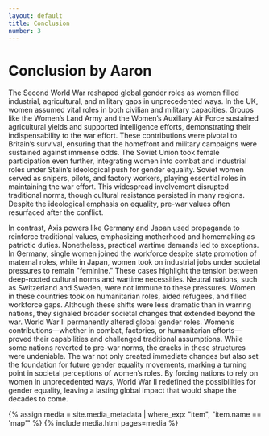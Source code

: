 ```yaml
---
layout: default
title: Conclusion
number: 3
---
```


# Conclusion by Aaron

The Second World War reshaped global gender roles as women filled industrial, agricultural, and military gaps in unprecedented ways. In the UK, women assumed vital roles in both civilian and military capacities. Groups like the Women’s Land Army and the Women’s Auxiliary Air Force sustained agricultural yields and supported intelligence efforts, demonstrating their indispensability to the war effort. These contributions were pivotal to Britain’s survival, ensuring that the homefront and military campaigns were sustained against immense odds. The Soviet Union took female participation even further, integrating women into combat and industrial roles under Stalin’s ideological push for gender equality. Soviet women served as snipers, pilots, and factory workers, playing essential roles in maintaining the war effort. This widespread involvement disrupted traditional norms, though cultural resistance persisted in many regions. Despite the ideological emphasis on equality, pre-war values often resurfaced after the conflict.

In contrast, Axis powers like Germany and Japan used propaganda to reinforce traditional values, emphasizing motherhood and homemaking as patriotic duties. Nonetheless, practical wartime demands led to exceptions. In Germany, single women joined the workforce despite state promotion of maternal roles, while in Japan, women took on industrial jobs under societal pressures to remain "feminine." These cases highlight the tension between deep-rooted cultural norms and wartime necessities. Neutral nations, such as Switzerland and Sweden, were not immune to these pressures. Women in these countries took on humanitarian roles, aided refugees, and filled workforce gaps. Although these shifts were less dramatic than in warring nations, they signaled broader societal changes that extended beyond the war. World War II permanently altered global gender roles. Women’s contributions—whether in combat, factories, or humanitarian efforts—proved their capabilities and challenged traditional assumptions. While some nations reverted to pre-war norms, the cracks in these structures were undeniable. The war not only created immediate changes but also set the foundation for future gender equality movements, marking a turning point in societal perceptions of women’s roles. By forcing nations to rely on women in unprecedented ways, World War II redefined the possibilities for gender equality, leaving a lasting global impact that would shape the decades to come.


{% assign media = site.media_metadata | where_exp: "item", "item.name == 'map'" %}
{% include media.html pages=media %}

